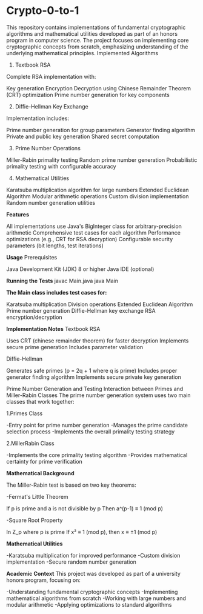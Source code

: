 # Crypto-0-to-1
This repository contains implementations of fundamental cryptographic algorithms and mathematical utilities developed as part of an honors program in computer science. The project focuses on implementing core cryptographic concepts from scratch, emphasizing understanding of the underlying mathematical principles.
Implemented Algorithms
1. Textbook RSA 

Complete RSA implementation with:

Key generation
Encryption
Decryption using Chinese Remainder Theorem (CRT) optimization
Prime number generation for key components



2. Diffie-Hellman Key Exchange

Implementation includes:

Prime number generation for group parameters
Generator finding algorithm
Private and public key generation
Shared secret computation

3. Prime Number Operations

Miller-Rabin primality testing
Random prime number generation
Probabilistic primality testing with configurable accuracy

4. Mathematical Utilities

Karatsuba multiplication algorithm for large numbers
Extended Euclidean Algorithm
Modular arithmetic operations
Custom division implementation
Random number generation utilities


**Features**

All implementations use Java's BigInteger class for arbitrary-precision arithmetic
Comprehensive test cases for each algorithm
Performance optimizations (e.g., CRT for RSA decryption)
Configurable security parameters (bit lengths, test iterations)

**Usage**
Prerequisites

Java Development Kit (JDK) 8 or higher
Java IDE (optional)

**Running the Tests**
javac Main.java
java Main

**The Main class includes test cases for:**

Karatsuba multiplication
Division operations
Extended Euclidean Algorithm
Prime number generation
Diffie-Hellman key exchange
RSA encryption/decryption

**Implementation Notes**
Textbook RSA

Uses CRT (chinese remainder theorem) for faster decryption
Implements secure prime generation
Includes parameter validation

Diffie-Hellman

Generates safe primes (p = 2q + 1 where q is prime)
Includes proper generator finding algorithm
Implements secure private key generation

Prime Number Generation and Testing
Interaction between Primes and Miller-Rabin Classes
The prime number generation system uses two main classes that work together:

  1.Primes Class
  
  -Entry point for prime number generation
  -Manages the prime candidate selection process
  -Implements the overall primality testing strategy
  
  
  2.MillerRabin Class
  
  -Implements the core primality testing algorithm
  -Provides mathematical certainty for prime verification

**Mathematical Background**

The Miller-Rabin test is based on two key theorems:

-Fermat's Little Theorem

If p is prime and a is not divisible by p
Then a^(p-1) ≡ 1 (mod p)

-Square Root Property

In Z_p where p is prime
If x² ≡ 1 (mod p), then x ≡ ±1 (mod p)

**Mathematical Utilities**

-Karatsuba multiplication for improved performance
-Custom division implementation
-Secure random number generation

**Academic Context**
This project was developed as part of a university honors program, focusing on:

-Understanding fundamental cryptographic concepts
-Implementing mathematical algorithms from scratch
-Working with large numbers and modular arithmetic
-Applying optimizations to standard algorithms
